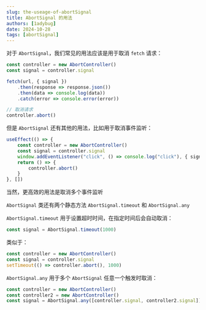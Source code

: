 ```yaml
---
slug: the-useage-of-abortSignal
title: AbortSignal 的用法
authors: [1adybug]
date: 2024-10-28
tags: [abortSignal]
---
```


对于 `AbortSignal`，我们常见的用法应该是用于取消 `fetch` 请求：

```typescript
const controller = new AbortController()
const signal = controller.signal

fetch(url, { signal })
    .then(response => response.json())
    .then(data => console.log(data))
    .catch(error => console.error(error))

// 取消请求
controller.abort()
```

但是 `AbortSignal` 还有其他的用法，比如用于取消事件监听：

```typescript
useEffect(() => {
    const controller = new AbortController()
    const signal = controller.signal
    window.addEventListener("click", () => console.log("click"), { signal })
    return () => {
        controller.abort()
    }
}, [])
```

当然，更高效的用法是取消多个事件监听

`AbortSignal` 类还有两个静态方法 `AbortSignal.timeout` 和 `AbortSignal.any`

`AbortSignal.timeout` 用于设置超时时间，在指定时间后会自动取消：

```typescript
const signal = AbortSignal.timeout(1000)
```

类似于：

```typescript
const controller = new AbortController()
const signal = controller.signal
setTimeout(() => controller.abort(), 1000)
```

`AbortSignal.any` 用于多个 `AbortSignal` 任意一个触发时取消：

```typescript
const controller = new AbortController()
const controller2 = new AbortController()
const signal = AbortSignal.any([controller.signal, controller2.signal])
```
